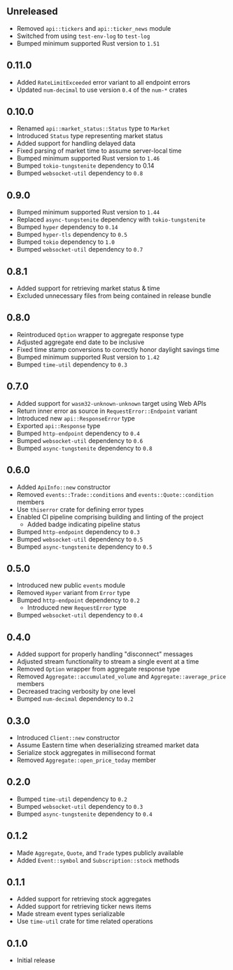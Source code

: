 Unreleased
----------
- Removed `api::tickers` and `api::ticker_news` module
- Switched from using `test-env-log` to `test-log`
- Bumped minimum supported Rust version to `1.51`


0.11.0
------
- Added `RateLimitExceeded` error variant to all endpoint errors
- Updated `num-decimal` to use version `0.4` of the `num-*` crates


0.10.0
------
- Renamed `api::market_status::Status` type to `Market`
- Introduced `Status` type representing market status
- Added support for handling delayed data
- Fixed parsing of market time to assume server-local time
- Bumped minimum supported Rust version to `1.46`
- Bumped `tokio-tungstenite` dependency to 0.14
- Bumped `websocket-util` dependency to `0.8`


0.9.0
-----
- Bumped minimum supported Rust version to `1.44`
- Replaced `async-tungstenite` dependency with `tokio-tungstenite`
- Bumped `hyper` dependency to `0.14`
- Bumped `hyper-tls` dependency to `0.5`
- Bumped `tokio` dependency to `1.0`
- Bumped `websocket-util` dependency to `0.7`


0.8.1
-----
- Added support for retrieving market status & time
- Excluded unnecessary files from being contained in release bundle


0.8.0
-----
- Reintroduced `Option` wrapper to aggregate response type
- Adjusted aggregate end date to be inclusive
- Fixed time stamp conversions to correctly honor daylight savings time
- Bumped minimum supported Rust version to `1.42`
- Bumped `time-util` dependency to `0.3`


0.7.0
-----
- Added support for `wasm32-unknown-unknown` target using Web APIs
- Return inner error as source in `RequestError::Endpoint` variant
- Introduced new `api::ResponseError` type
- Exported `api::Response` type
- Bumped `http-endpoint` dependency to `0.4`
- Bumped `websocket-util` dependency to `0.6`
- Bumped `async-tungstenite` dependency to `0.8`


0.6.0
-----
- Added `ApiInfo::new` constructor
- Removed `events::Trade::conditions` and `events::Quote::condition`
  members
- Use `thiserror` crate for defining error types
- Enabled CI pipeline comprising building and linting of the project
  - Added badge indicating pipeline status
- Bumped `http-endpoint` dependency to `0.3`
- Bumped `websocket-util` dependency to `0.5`
- Bumped `async-tungstenite` dependency to `0.5`


0.5.0
-----
- Introduced new public `events` module
- Removed `Hyper` variant from `Error` type
- Bumped `http-endpoint` dependency to `0.2`
  - Introduced new `RequestError` type
- Bumped `websocket-util` dependency to `0.4`


0.4.0
-----
- Added support for properly handling "disconnect" messages
- Adjusted stream functionality to stream a single event at a time
- Removed `Option` wrapper from aggregate response type
- Removed `Aggregate::accumulated_volume` and `Aggregate::average_price`
  members
- Decreased tracing verbosity by one level
- Bumped `num-decimal` dependency to `0.2`


0.3.0
-----
- Introduced `Client::new` constructor
- Assume Eastern time when deserializing streamed market data
- Serialize stock aggregates in millisecond format
- Removed `Aggregate::open_price_today` member


0.2.0
-----
- Bumped `time-util` dependency to `0.2`
- Bumped `websocket-util` dependency to `0.3`
- Bumped `async-tungstenite` dependency to `0.4`


0.1.2
-----
- Made `Aggregate`, `Quote`, and `Trade` types publicly available
- Added `Event::symbol` and `Subscription::stock` methods


0.1.1
-----
- Added support for retrieving stock aggregates
- Added support for retrieving ticker news items
- Made stream event types serializable
- Use `time-util` crate for time related operations


0.1.0
-----
- Initial release
